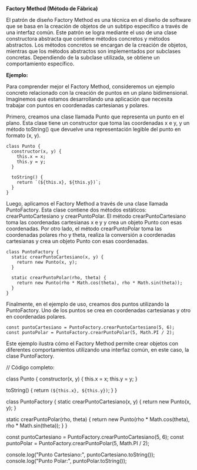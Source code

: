 **Factory Method (Método de Fábrica)**

El patrón de diseño Factory Method es una técnica en el diseño de software que se basa en la creación de objetos de un subtipo específico a través de una interfaz común. Este patrón se logra mediante el uso de una clase constructora abstracta que contiene métodos concretos y métodos abstractos. Los métodos concretos se encargan de la creación de objetos, mientras que los métodos abstractos son implementados por subclases concretas. Dependiendo de la subclase utilizada, se obtiene un comportamiento específico.

**Ejemplo:**

Para comprender mejor el Factory Method, consideremos un ejemplo concreto relacionado con la creación de puntos en un plano bidimensional. Imaginemos que estamos desarrollando una aplicación que necesita trabajar con puntos en coordenadas cartesianas y polares.

Primero, creamos una clase llamada Punto que representa un punto en el plano. Esta clase tiene un constructor que toma las coordenadas x e y, y un método toString() que devuelve una representación legible del punto en formato (x, y).

```
class Punto {
  constructor(x, y) {
    this.x = x;
    this.y = y;
  }

  toString() {
    return `(${this.x}, ${this.y})`;
  }
}
```

Luego, aplicamos el Factory Method a través de una clase llamada PuntoFactory. Esta clase contiene dos métodos estáticos: crearPuntoCartesiano y crearPuntoPolar. El método crearPuntoCartesiano toma las coordenadas cartesianas x e y y crea un objeto Punto con esas coordenadas. Por otro lado, el método crearPuntoPolar toma las coordenadas polares rho y theta, realiza la conversión a coordenadas cartesianas y crea un objeto Punto con esas coordenadas.

```
class PuntoFactory {
  static crearPuntoCartesiano(x, y) {
    return new Punto(x, y);
  }

  static crearPuntoPolar(rho, theta) {
    return new Punto(rho * Math.cos(theta), rho * Math.sin(theta));
  }
}
```

Finalmente, en el ejemplo de uso, creamos dos puntos utilizando la PuntoFactory. Uno de los puntos se crea en coordenadas cartesianas y otro en coordenadas polares.

```
const puntoCartesiano = PuntoFactory.crearPuntoCartesiano(5, 6);
const puntoPolar = PuntoFactory.crearPuntoPolar(5, Math.PI / 2);
```

Este ejemplo ilustra cómo el Factory Method permite crear objetos con diferentes comportamientos utilizando una interfaz común, en este caso, la clase PuntoFactory.

// Código completo:

class Punto {
  constructor(x, y) {
    this.x = x;
    this.y = y;
  }

  toString() {
    return `(${this.x}, ${this.y})`;
  }
}

class PuntoFactory {
  static crearPuntoCartesiano(x, y) {
    return new Punto(x, y);
  }

  static crearPuntoPolar(rho, theta) {
    return new Punto(rho * Math.cos(theta), rho * Math.sin(theta));
  }
}

const puntoCartesiano = PuntoFactory.crearPuntoCartesiano(5, 6);
const puntoPolar = PuntoFactory.crearPuntoPolar(5, Math.PI / 2);

console.log("Punto Cartesiano:", puntoCartesiano.toString());
console.log("Punto Polar:", puntoPolar.toString());
